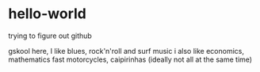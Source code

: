 hello-world
===========

trying to figure out github

gskool here, I like blues, rock'n'roll and surf music
i also like economics, mathematics fast motorcycles, caipirinhas
(ideally not all at the same time) 
